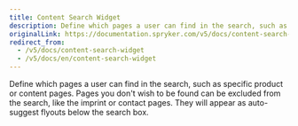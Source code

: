 ```yaml
---
title: Content Search Widget
description: Define which pages a user can find in the search, such as specific product or content pages.
originalLink: https://documentation.spryker.com/v5/docs/content-search-widget
redirect_from:
  - /v5/docs/content-search-widget
  - /v5/docs/en/content-search-widget
---
```


Define which pages a user can find in the search, such as specific product or content pages. Pages you don't wish to be found can be excluded from the search, like the imprint or contact pages. They will appear as auto-suggest flyouts below the search box.

